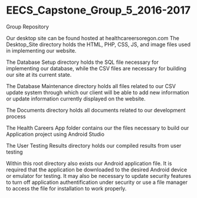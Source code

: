 # EECS_Capstone_Group_5_2016-2017
Group Repository

Our desktop site can be found hosted at healthcareersoregon.com
The Desktop_Site directory holds the HTML, PHP, CSS, JS, and image files used in implementing our website. 


The Database Setup directory holds the SQL file necessary for implementing our database, while the CSV files are necessary
for building our site at its current state.


The Database Maintenance directory holds all files related to our CSV update system through which our client will be able 
to add new information or update information currently displayed on the website.


The Documents directory holds all documents related to our development process


The Health Careers App folder contains our the files necessary to build our Application project using Android Studio


The User Testing Results directory holds our compiled results from user testing


Within this root directory also exists our Android application file. It is required that the application be downloaded
to the desired Android device or emulator for testing. It may also be necessary to update security features to turn off
application authentification under security or use a file manager to access the file for installation to work properly.
 



